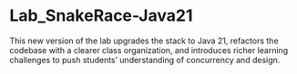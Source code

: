 # Lab_SnakeRace-Java21
This new version of the lab upgrades the stack to Java 21, refactors the codebase with a clearer class organization, and introduces richer learning challenges to push students’ understanding of concurrency and design.
